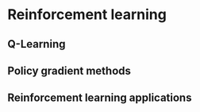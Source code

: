 # Reinforcement learning

## Q-Learning
## Policy gradient methods
## Reinforcement learning applications